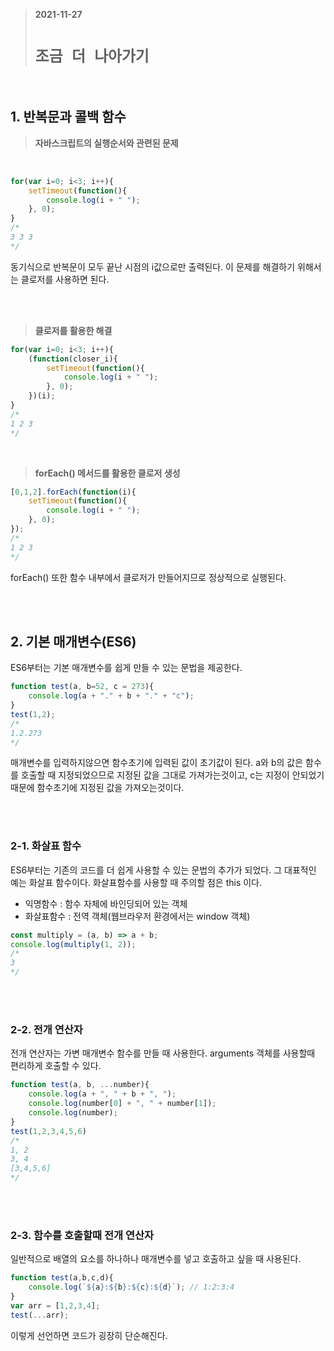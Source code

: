 > __2021-11-27__ <br/>
> # __`조금 더 나아가기`__
<br>

## 1. 반복문과 콜백 함수

> __자바스크립트의 실행순서와 관련된 문제__
<br>

```javascript
for(var i=0; i<3; i++){
    setTimeout(function(){
        console.log(i + " ");
    }, 0);
}
/*
3 3 3
*/
```
동기식으로 반복문이 모두 끝난 시점의 i값으로만 출력된다.
이 문제를 해결하기 위해서는 클로저를 사용하면 된다.

<br><br>

> __클로저를 활용한 해결__
```javascript
for(var i=0; i<3; i++){
    (function(closer_i){
        setTimeout(function(){
            console.log(i + " ");
        }, 0);
    })(i);
}
/*
1 2 3
*/
```

<br>

> __forEach() 메서드를 활용한 클로저 생성__
```javascript
[0,1,2].forEach(function(i){
    setTimeout(function(){
        console.log(i + " ");
    }, 0);
});
/*
1 2 3
*/
```
forEach() 또한 함수 내부에서 클로저가 만들어지므로 정상적으로 실행된다.


<br><br>

## 2. 기본 매개변수(ES6)
ES6부터는 기본 매개변수를 쉽게 만들 수 있는 문법을 제공한다.

```javascript
function test(a, b=52, c = 273){
    console.log(a + "." + b + "." + "c");
}
test(1,2);
/*
1.2.273
*/
```
매개변수를 입력하지않으면 함수초기에 입력된 값이 초기값이 된다. a와 b의 값은 함수를 호출할 때 지정되었으므로 지정된 값을 그대로 가져가는것이고, c는 지정이 안되었기때문에 함수초기에 지정된 값을 가져오는것이다.

<br><br>

### 2-1. 화살표 함수
ES6부터는 기존의 코드를 더 쉽게 사용할 수 있는 문법의 추가가 되었다. 그 대표적인 예는 화살표 함수이다. 화살표함수를 사용할 때 주의할 점은 this 이다.<br>
* 익명함수 : 함수 자체에 바인딩되어 있는 객체
* 화살표함수 : 전역 객체(웹브라우저 환경에서는 window 객체)

```javascript
const multiply = (a, b) => a + b;
console.log(multiply(1, 2));
/*
3
*/
```

<br><br>

### 2-2. 전개 연산자
전개 연산자는 가변 매개변수 함수를 만들 때 사용한다. arguments 객체를 사용할때 편리하게 호출할 수 있다.
```javascript
function test(a, b, ...number){
    console.log(a + ", " + b + ", ");
    console.log(number[0] + ", " + number[1]);
    console.log(number);
}
test(1,2,3,4,5,6)
/*
1, 2
3, 4
[3,4,5,6]
*/
```

<br><br>

### 2-3. 함수를 호출할때 전개 연산자
일반적으로 배열의 요소를 하나하나 매개변수를 넣고 호출하고 싶을 때 사용된다.
```javascript
function test(a,b,c,d){
    console.log(`${a}:${b}:${c}:${d}`); // 1:2:3:4
}
var arr = [1,2,3,4];
test(...arr);
```
이렇게 선언하면 코드가 굉장히 단순해진다.


















